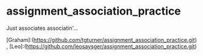 # assignment_association_practice
Just associates associatin'...


[Graham]:(https://github.com/tgturner/assignment_association_practice.git) , [Leo]:(https://github.com/leosaysger/assignment_association_practice.git) 
